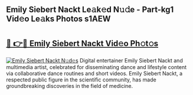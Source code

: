 ## Emily Siebert Nackt Le𝚊k𝚎d N𝚞𝚍e - Part-kg1 Vid𝚎o Le𝚊ks Photos s1AEW

# <h2><a href="http://fbanij.evod.top/?m=Emily+Siebert+Nackt">🔗 👉🔴 Emily Siebert Nackt Vid𝚎o Ph𝚘t𝚘s</a></h2>

[![Emily Siebert Nackt N𝚞d𝚎s](https://i.imgur.com/8V9OHl7.gif)](http://fbanij.evod.top/?m=Emily+Siebert+Nackt)
Digital entertainer Emily Siebert Nackt and multimedia artist, celebrated for disseminating dance and lifestyle content via collaborative dance routines and short videos. Emily Siebert Nackt, a respected public figure in the scientific community, has made groundbreaking discoveries in the field of medicine. 
